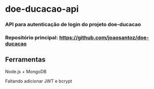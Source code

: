 # doe-ducacao-api

### API para autenticação de login do projeto doe-ducacao
### Repositório principal: https://github.com/joaosantoz/doe-ducacao

## Ferramentas
Node.js + MongoDB

Faltando adicionar JWT e bcrypt
